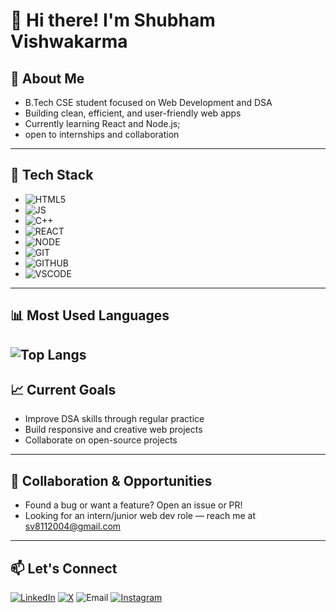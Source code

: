 # 👋 Hi there! I'm Shubham Vishwakarma
## 🚀 About Me
- B.Tech CSE student focused on Web Development and DSA
- Building clean, efficient, and user-friendly web apps
- Currently learning React and Node.js;
- open to internships and collaboration
---
## 🧠 Tech Stack
- ![HTML5](https://img.shields.io/badge/HTML5-E34F26?logo=html5&logoColor=white)
- ![JS](https://img.shields.io/badge/JavaScript-F7DF1E?logo=javascript&logoColor=black)
- ![C++](https://img.shields.io/badge/C++-00599C?logo=cplusplus&logoColor=white)
- ![REACT](https://img.shields.io/badge/React-61DAFB?logo=react&logoColor=black)
- ![NODE](https://img.shields.io/badge/Node.js-339933?logo=nodedotjs&logoColor=white)
- ![GIT](https://img.shields.io/badge/Git-F05032?logo=git&logoColor=white)
- ![GITHUB](https://img.shields.io/badge/GitHub-181717?logo=github&logoColor=white)
- ![VSCODE](https://img.shields.io/badge/VS%20Code-007ACC?logo=visualstudiocode&logoColor=white)
---
## 📊 Most Used Languages 
![Top Langs](https://github-readme-stats.vercel.app/api/top-langs/?username=ShubhamV-Codes&layout=compact)
---
## 📈 Current Goals
- Improve DSA skills through regular practice  
- Build responsive and creative web projects  
- Collaborate on open-source projects  
---
## 🤝 Collaboration & Opportunities
- Found a bug or want a feature? Open an issue or PR!
- Looking for an intern/junior web dev role — reach me at sv8112004@gmail.com
---
## 📫 Let's Connect
[![LinkedIn](https://img.shields.io/badge/LinkedIn-0A66C2?logo=linkedin&logoColor=white)](https://linkedin.com/in/shubhamvishwakarma-engineer)
[![X](https://img.shields.io/badge/X-000000?logo=x&logoColor=white)](https://x.com/shubhamvcodes)
![Email](https://img.shields.io/badge/Email-sv8112004%40gmail.com-red?logo=gmail&logoColor=white)
[![Instagram](https://img.shields.io/badge/Instagram-E4405F?logo=instagram)](https://instagram.com/your_handle)
